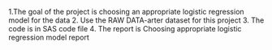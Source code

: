 1.The goal of the project is choosing an appropriate logistic regression model for the data
2. Use the RAW DATA-arter dataset for this project
3. The code is in SAS code file
4. The report is Choosing appropriate logistic regression model report
